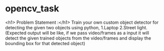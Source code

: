 # opencv_task
 &lt;h1> Problem Statement :&lt;/h1> Train your own custom object detector for detecting the given two objects using python,   1.Laptop  2.Street light.  (Expected output will be like, if we pass video/frames as a input it will detect the given trained  objects from the video/frames and display the bounding box for that detected object)

